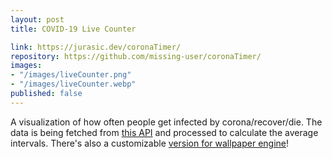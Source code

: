```yaml
---
layout: post
title: COVID-19 Live Counter

link: https://jurasic.dev/coronaTimer/
repository: https://github.com/missing-user/coronaTimer/
images:
- "/images/liveCounter.png"
- "/images/liveCounter.webp"
published: false
---
```

A visualization of how often people get infected by corona/recover/die. The data is being fetched from [this API](https://corona.lmao.ninja/) and processed to calculate the average intervals. There's also a customizable [version for wallpaper engine](https://steamcommunity.com/sharedfiles/filedetails/?id=2062803896)!
